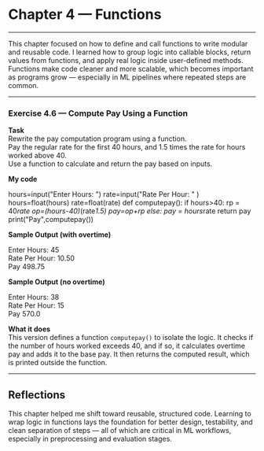 # Chapter 4 — Functions

---

This chapter focused on how to define and call functions to write modular and reusable code. I learned how to group logic into callable blocks, return values from functions, and apply real logic inside user-defined methods.
Functions make code cleaner and more scalable, which becomes important as programs grow — especially in ML pipelines where repeated steps are common.

---

### Exercise 4.6 — Compute Pay Using a Function

**Task**  
Rewrite the pay computation program using a function.  
Pay the regular rate for the first 40 hours, and 1.5 times the rate for hours worked above 40.  
Use a function to calculate and return the pay based on inputs.

**My code**

hours=input("Enter Hours: ")
rate=input("Rate Per Hour: " )
hours=float(hours)
rate=float(rate)
def computepay():
    if hours>40:
        rp = 40*rate
        op=(hours-40)*(rate*1.5)
        pay=op+rp
    else:
        pay = hours*rate
    return pay
print("Pay",computepay())

**Sample Output (with overtime)**

Enter Hours: 45  
Rate Per Hour: 10.50  
Pay 498.75

**Sample Output (no overtime)**

Enter Hours: 38  
Rate Per Hour: 15  
Pay 570.0

**What it does**  
This version defines a function `computepay()` to isolate the logic. It checks if the number of hours worked exceeds 40, and if so, it calculates overtime pay and adds it to the base pay. It then returns the computed result, which is printed outside the function.

---

## Reflections

This chapter helped me shift toward reusable, structured code. Learning to wrap logic in functions lays the foundation for better design, testability, and clean separation of steps — all of which are critical in ML workflows, especially in preprocessing and evaluation stages.
